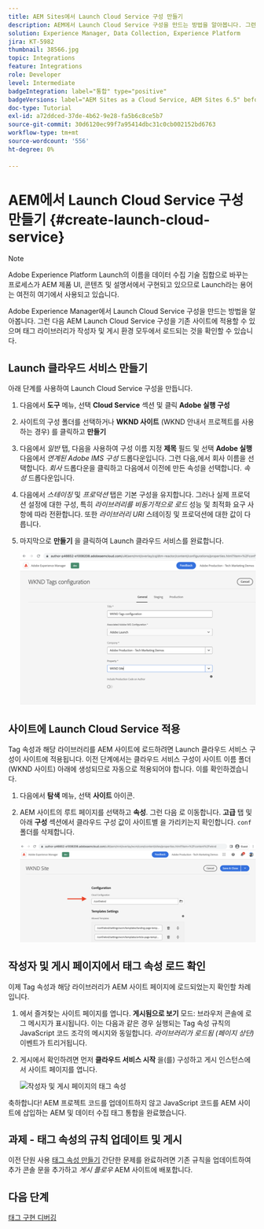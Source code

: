 ```yaml
---
title: AEM Sites에서 Launch Cloud Service 구성 만들기
description: AEM에서 Launch Cloud Service 구성을 만드는 방법을 알아봅니다. 그런 다음 Launch Cloud Service 구성을 기존 사이트에 적용할 수 있으며 태그 라이브러리가 작성자 및 게시 환경 모두에서 로드되는 것을 확인할 수 있습니다.
solution: Experience Manager, Data Collection, Experience Platform
jira: KT-5982
thumbnail: 38566.jpg
topic: Integrations
feature: Integrations
role: Developer
level: Intermediate
badgeIntegration: label="통합" type="positive"
badgeVersions: label="AEM Sites as a Cloud Service, AEM Sites 6.5" before-title="false"
doc-type: Tutorial
exl-id: a72ddced-37de-4b62-9e28-fa5b6c8ce5b7
source-git-commit: 30d6120ec99f7a95414dbc31c0cb002152bd6763
workflow-type: tm+mt
source-wordcount: '556'
ht-degree: 0%

---
```


# AEM에서 Launch Cloud Service 구성 만들기 {#create-launch-cloud-service}

>[!NOTE]
>
>Adobe Experience Platform Launch의 이름을 데이터 수집 기술 집합으로 바꾸는 프로세스가 AEM 제품 UI, 콘텐츠 및 설명서에서 구현되고 있으므로 Launch라는 용어는 여전히 여기에서 사용되고 있습니다.

Adobe Experience Manager에서 Launch Cloud Service 구성을 만드는 방법을 알아봅니다. 그런 다음 AEM Launch Cloud Service 구성을 기존 사이트에 적용할 수 있으며 태그 라이브러리가 작성자 및 게시 환경 모두에서 로드되는 것을 확인할 수 있습니다.

## Launch 클라우드 서비스 만들기

아래 단계를 사용하여 Launch Cloud Service 구성을 만듭니다.

1. 다음에서 **도구** 메뉴, 선택 **Cloud Service** 섹션 및 클릭 **Adobe 실행 구성**

1. 사이트의 구성 폴더를 선택하거나 **WKND 사이트** (WKND 안내서 프로젝트를 사용하는 경우) 를 클릭하고 **만들기**

1. 다음에서 _일반_ 탭, 다음을 사용하여 구성 이름 지정 **제목** 필드 및 선택 **Adobe 실행** 다음에서 _연계된 Adobe IMS 구성_ 드롭다운입니다. 그런 다음,에서 회사 이름을 선택합니다. _회사_ 드롭다운을 클릭하고 다음에서 이전에 만든 속성을 선택합니다. _속성_ 드롭다운입니다.

1. 다음에서 _스테이징_ 및 _프로덕션_ 탭은 기본 구성을 유지합니다. 그러나 실제 프로덕션 설정에 대한 구성, 특히 _라이브러리를 비동기적으로 로드_ 성능 및 최적화 요구 사항에 따라 전환합니다. 또한 _라이브러리 URI_ 스테이징 및 프로덕션에 대한 값이 다릅니다.

1. 마지막으로 **만들기** 을 클릭하여 Launch 클라우드 서비스를 완료합니다.

   ![Launch Cloud Service 구성](assets/launch-cloud-services-config.png)

## 사이트에 Launch Cloud Service 적용

Tag 속성과 해당 라이브러리를 AEM 사이트에 로드하려면 Launch 클라우드 서비스 구성이 사이트에 적용됩니다. 이전 단계에서는 클라우드 서비스 구성이 사이트 이름 폴더(WKND 사이트) 아래에 생성되므로 자동으로 적용되어야 합니다. 이를 확인하겠습니다.

1. 다음에서 **탐색** 메뉴, 선택 **사이트** 아이콘.

1. AEM 사이트의 루트 페이지를 선택하고 **속성**. 그런 다음 로 이동합니다. **고급** 탭 및 아래 **구성** 섹션에서 클라우드 구성 값이 사이트별 을 가리키는지 확인합니다. `conf` 폴더를 삭제합니다.

   ![사이트에 Cloud Service 구성 적용](assets/apply-cloud-services-config-to-site.png)

## 작성자 및 게시 페이지에서 태그 속성 로드 확인

이제 Tag 속성과 해당 라이브러리가 AEM 사이트 페이지에 로드되었는지 확인할 차례입니다.

1. 에서 즐겨찾는 사이트 페이지를 엽니다. **게시됨으로 보기** 모드: 브라우저 콘솔에 로그 메시지가 표시됩니다. 이는 다음과 같은 경우 실행되는 Tag 속성 규칙의 JavaScript 코드 조각의 메시지와 동일합니다. _라이브러리가 로드됨 (페이지 상단)_ 이벤트가 트리거됩니다.

1. 게시에서 확인하려면 먼저 **클라우드 서비스 시작** 을(를) 구성하고 게시 인스턴스에서 사이트 페이지를 엽니다.

   ![작성자 및 게시 페이지의 태그 속성](assets/tag-property-on-author-publish-pages.png)

축하합니다! AEM 프로젝트 코드를 업데이트하지 않고 JavaScript 코드를 AEM 사이트에 삽입하는 AEM 및 데이터 수집 태그 통합을 완료했습니다.

## 과제 - 태그 속성의 규칙 업데이트 및 게시

이전 단원 사용 [태그 속성 만들기](./create-tag-property.md) 간단한 문제를 완료하려면 기존 규칙을 업데이트하여 추가 콘솔 문을 추가하고 _게시 플로우_ AEM 사이트에 배포합니다.

## 다음 단계

[태그 구현 디버깅](debug-tags-implementation.md)
